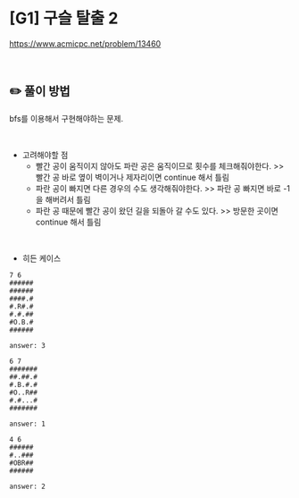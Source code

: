 # [G1] 구슬 탈출 2

https://www.acmicpc.net/problem/13460

</br>

## ✏️ 풀이 방법
bfs를 이용해서 구현해야하는 문제.

<br/>

* 고려해야할 점
  * 빨간 공이 움직이지 않아도 파란 공은 움직이므로 횟수를 체크해줘야한다. >> 빨간 공 바로 옆이 벽이거나 제자리이면 continue 해서 틀림
  * 파란 공이 빠지면 다른 경우의 수도 생각해줘야한다. >> 파란 공 빠지면 바로 -1을 해버려서 틀림
  * 파란 공 때문에 빨간 공이 왔던 길을 되돌아 갈 수도 있다. >> 방문한 곳이면 continue 해서 틀림

</br>

* 히든 케이스
```
7 6
######
######
####.#
#.R#.#
#.#.##
#O.B.#
######

answer: 3
```

```
6 7
#######
##.##.#
#.B.#.#
#O..R##
#.#...#
#######

answer: 1
```

```
4 6
######
#..###
#OBR##
######

answer: 2
```

